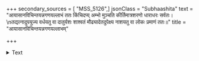 +++
secondary_sources = [ "MSS_5126",]
jsonClass = "Subhaashita"
text = "आयासानविचिन्तयन्नगणयल्लाभं ततः किंचिदप्य् अम्भो मुञ्चति कीर्तिमात्रशरणो धाराधरः सर्वतः।  \nतद्यत्नादुपयुज्य वर्धयतु वा दातुर्यशः शाश्वतं मौढ्यादेतदुपेक्ष्य नाशयतु वा लोकः प्रमाणं ततः॥"
title = "आयासानविचिन्तयन्नगणयल्लाभम्"

+++

<details><summary>Text</summary>

आयासानविचिन्तयन्नगणयल्लाभं ततः किंचिदप्य् अम्भो मुञ्चति कीर्तिमात्रशरणो धाराधरः सर्वतः।  
तद्यत्नादुपयुज्य वर्धयतु वा दातुर्यशः शाश्वतं मौढ्यादेतदुपेक्ष्य नाशयतु वा लोकः प्रमाणं ततः॥
</details>
